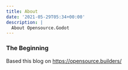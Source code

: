 ```yaml
---
title: About
date: '2021-05-29T05:34+00:00'
description: |
  About Opensource.Godot
---
```


### The Beginning

Based this blog on https://opensource.builders/